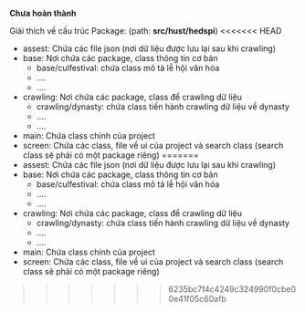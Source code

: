 **Chưa hoàn thành**

Giải thích về cấu trúc Package: (path: **src/hust/hedspi**)
<<<<<<< HEAD

-   assest: Chứa các file json (nơi dữ liệu được lưu lại sau khi crawling)
-   base: Nơi chứa các package, class thông tin cơ bản
    -   base/culfestival: chứa class mô tả lễ hội văn hóa
    -   ....
    -   ....
-   crawling: Nơi chứa các package, class để crawling dữ liệu
    -   crawling/dynasty: chứa class tiến hành crawling dữ liệu về dynasty
    -   ....
    -   ....
-   main: Chứa class chính của project
-   screen: Chứa các class, file về ui của project và search class (search class sẽ phải có một package riêng)
=======
- assest: Chứa các file json (nơi dữ liệu được lưu lại sau khi crawling)
- base: Nơi chứa các package, class thông tin cơ bản
    + base/culfestival: chứa class mô tả lễ hội văn hóa
    + ....
    + ....
- crawling: Nơi chứa các package, class để crawling dữ liệu
    + crawling/dynasty: chứa class tiến hành crawling dữ liệu về dynasty
    + ....
    + ....
- main: Chứa class chính của project
- screen: Chứa các class, file về ui của project và search class (search class sẽ phải có một package riêng)
>>>>>>> 6235bc7f4c4249c324990f0cbe00e41f05c60afb
